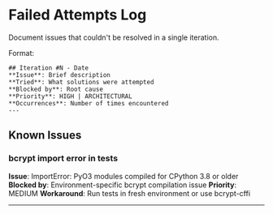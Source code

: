 # Failed Attempts Log

Document issues that couldn't be resolved in a single iteration.

Format:
```
## Iteration #N - Date
**Issue**: Brief description
**Tried**: What solutions were attempted
**Blocked by**: Root cause
**Priority**: HIGH | ARCHITECTURAL
**Occurrences**: Number of times encountered
---
```

## Known Issues

### bcrypt import error in tests
**Issue**: ImportError: PyO3 modules compiled for CPython 3.8 or older
**Blocked by**: Environment-specific bcrypt compilation issue
**Priority**: MEDIUM
**Workaround**: Run tests in fresh environment or use bcrypt-cffi

---

